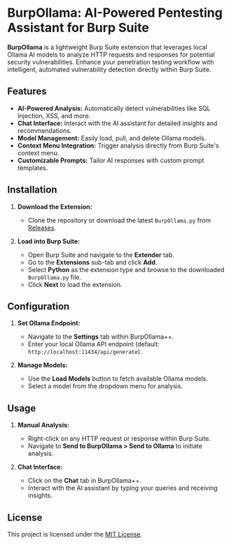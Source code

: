 # BurpOllama: AI-Powered Pentesting Assistant for Burp Suite

**BurpOllama** is a lightweight Burp Suite extension that leverages local Ollama AI models to analyze HTTP requests and responses for potential security vulnerabilities. Enhance your penetration testing workflow with intelligent, automated vulnerability detection directly within Burp Suite.

## Features

- **AI-Powered Analysis:** Automatically detect vulnerabilities like SQL Injection, XSS, and more.
- **Chat Interface:** Interact with the AI assistant for detailed insights and recommendations.
- **Model Management:** Easily load, pull, and delete Ollama models.
- **Context Menu Integration:** Trigger analysis directly from Burp Suite's context menu.
- **Customizable Prompts:** Tailor AI responses with custom prompt templates.

## Installation

1. **Download the Extension:**
   - Clone the repository or download the latest `BurpOllama.py` from [Releases](https://github.com/yourusername/BurpOllamaPlusPlus/releases).

2. **Load into Burp Suite:**
   - Open Burp Suite and navigate to the **Extender** tab.
   - Go to the **Extensions** sub-tab and click **Add**.
   - Select **Python** as the extension type and browse to the downloaded `BurpOllama.py` file.
   - Click **Next** to load the extension.

## Configuration

1. **Set Ollama Endpoint:**
   - Navigate to the **Settings** tab within BurpOllama++.
   - Enter your local Ollama API endpoint (default: `http://localhost:11434/api/generate`).

2. **Manage Models:**
   - Use the **Load Models** button to fetch available Ollama models.
   - Select a model from the dropdown menu for analysis.

## Usage

1. **Manual Analysis:**
   - Right-click on any HTTP request or response within Burp Suite.
   - Navigate to **Send to BurpOllama > Send to Ollama** to initiate analysis.

2. **Chat Interface:**
   - Click on the **Chat** tab in BurpOllama++.
   - Interact with the AI assistant by typing your queries and receiving insights.

## License

This project is licensed under the [MIT License](./LICENSE).